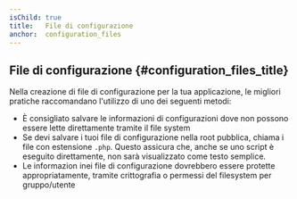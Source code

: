 ```yaml
---
isChild: true
title:   File di configurazione
anchor:  configuration_files
---
```


## File di configurazione {#configuration_files_title}

Nella creazione di file di configurazione per la tua applicazione, le migliori pratiche raccomandano l'utilizzo di uno
dei seguenti metodi:

- È consigliato salvare le informazioni di configurazioni dove non possono essere lette direttamente tramite il file
system
- Se devi salvare i tuoi file di configurazione nella root pubblica, chiama i file con estensione `.php`. Questo
assicura che, anche se uno script è eseguito
direttamente, non sarà visualizzato come testo semplice.
- Le informazion inei file di configurazione dovrebbero essere protette appropriatamente, tramite crittografia o
permessi del filesystem per gruppo/utente
